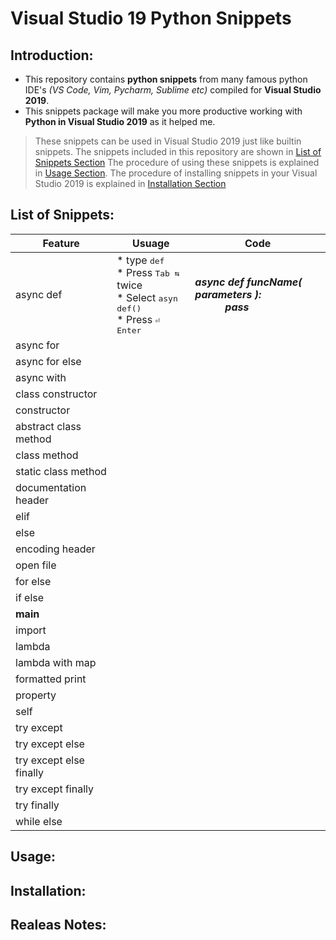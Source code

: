 # Visual Studio 19 Python Snippets
## Introduction:
* This repository contains **python snippets** from many famous python IDE's *(VS Code, Vim, Pycharm, Sublime etc)* compiled for **Visual Studio 2019**.
* This snippets package will make you more productive working with **Python in Visual Studio 2019** as it helped me.
> These snippets can be used in Visual Studio 2019 just like builtin snippets.
> The snippets included in this repository are shown in [List of Snippets Section](https://github.com/haaks1998/Visual-Studio-19-Python-Snippets#List-of-snippets)
> The procedure of using these snippets is explained in [Usage Section](https://github.com/haaks1998/Visual-Studio-19-Python-Snippets#Usage). 
> The procedure of installing snippets in your Visual Studio 2019 is explained in [Installation Section](https://github.com/haaks1998/Visual-Studio-19-Python-Snippets#Installation)
## List of Snippets:
|           Feature         | Usuage | Code |
|           ---             | --- | --- |
| async def                 | * type <kbd>def</kbd> <br/>* Press <kbd>Tab ⇆</kbd> twice <br/>* Select <kbd>asyn def()</kbd><br/>* Press <kbd>⏎ Enter</kbd>  | ***async def funcName( parameters ):<br/>&emsp;&emsp;&emsp;pass*** |
| async for                 |  | ``` ``` |
| async for else            |  | ``` ``` |
| async with                |  | ``` ``` |
| class constructor         |  | ``` ``` |
| constructor               |  | ``` ``` |
| abstract class method     |  | ``` ``` |
| class method              |  | ``` ``` |
| static class method       |  | ``` ``` |
| documentation header      |  | ``` ``` |
| elif                      |  | ``` ``` |
| else                      |  | ``` ``` |
| encoding header           |  | ``` ``` |
| open file                 |  | ``` ``` |
| for else                  |  | ``` ``` |
| if else                   |  | ``` ``` |
| __main__                  |  | ``` ``` |
| import                    |  | ``` ``` |
| lambda                    |  | ``` ``` |
| lambda with map           |  | ``` ``` |
| formatted print           |  | ``` ``` |
| property                  |  | ``` ``` |
| self                      |  | ``` ``` |
| try except                |  | ``` ``` |
| try except else           |  | ``` ``` |
| try except else finally   |  | ``` ``` |
| try except finally        |  | ``` ``` |
| try finally               |  | ``` ``` |
| while else                |  | ``` ``` |
## Usage:
## Installation:
## Realeas Notes:

